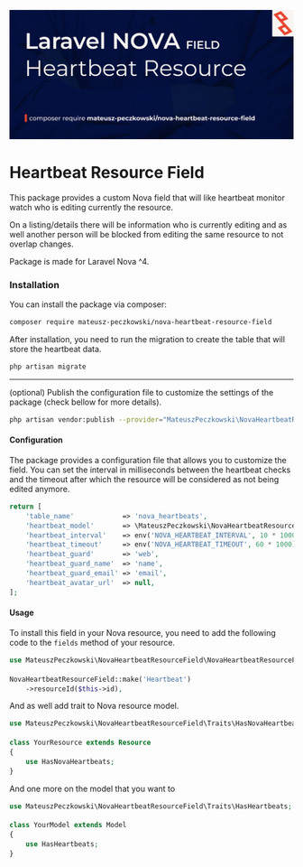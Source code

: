 ![NovaHeartbeatResourceField](https://github.com/mateusz-peczkowski/nova-heartbeat-resource-field/blob/master/image.jpeg?raw=true)

# Heartbeat Resource Field

This package provides a custom Nova field that will like heartbeat monitor watch who is editing currently the resource.

On a listing/details there will be information who is currently editing and as well another person will be blocked from editing the same resource to not overlap changes.

Package is made for Laravel Nova ^4.


### Installation
You can install the package via composer:

```bash
composer require mateusz-peczkowski/nova-heartbeat-resource-field
```


After installation, you need to run the migration to create the table that will store the heartbeat data.
```bash
php artisan migrate
```


----


(optional) Publish the configuration file to customize the settings of the package (check bellow for more details).
```bash
php artisan vendor:publish --provider="MateuszPeczkowski\NovaHeartbeatResourceField\HeartbeatResourceServiceProvider"
```


#### Configuration
The package provides a configuration file that allows you to customize the field. You can set the interval in milliseconds between the heartbeat checks and the timeout after which the resource will be considered as not being edited anymore.

```php
return [
    'table_name'            => 'nova_heartbeats',
    'heartbeat_model'       => \MateuszPeczkowski\NovaHeartbeatResourceField\Models\HeartbeatResource::class,
    'heartbeat_interval'    => env('NOVA_HEARTBEAT_INTERVAL', 10 * 1000), // 10 seconds
    'heartbeat_timeout'     => env('NOVA_HEARTBEAT_TIMEOUT', 60 * 1000), // 1 minute
    'heartbeat_guard'       => 'web',
    'heartbeat_guard_name'  => 'name',
    'heartbeat_guard_email' => 'email',
    'heartbeat_avatar_url'  => null,
];
```


#### Usage
To install this field in your Nova resource, you need to add the following code to the `fields` method of your resource.

```php
use MateuszPeczkowski\NovaHeartbeatResourceField\NovaHeartbeatResourceField;

NovaHeartbeatResourceField::make('Heartbeat')
    ->resourceId($this->id),
```


And as well add trait to Nova resource model.

```php
use MateuszPeczkowski\NovaHeartbeatResourceField\Traits\HasNovaHeartbeats;

class YourResource extends Resource
{
    use HasNovaHeartbeats;
}
```


And one more on the model that you want to

```php
use MateuszPeczkowski\NovaHeartbeatResourceField\Traits\HasHeartbeats;

class YourModel extends Model
{
    use HasHeartbeats;
}
```

